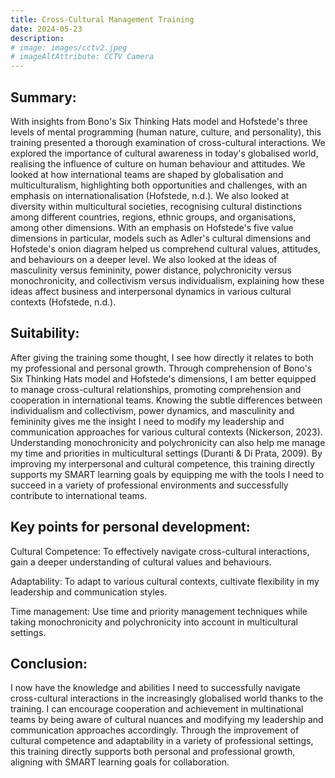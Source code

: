 ```yaml
---
title: Cross-Cultural Management Training
date: 2024-05-23
description: 
# image: images/cctv2.jpeg
# imageAltAttribute: CCTV Camera
---
```


## Summary:
With insights from Bono's Six Thinking Hats model and Hofstede's three levels of mental programming (human nature, culture, and personality), this training presented a thorough examination of cross-cultural interactions. We explored the importance of cultural awareness in today's globalised world, realising the influence of culture on human behaviour and attitudes. We looked at how international teams are shaped by globalisation and multiculturalism, highlighting both opportunities and challenges, with an emphasis on internationalisation (Hofstede, n.d.). We also looked at diversity within multicultural societies, recognising cultural distinctions among different countries, regions, ethnic groups, and organisations, among other dimensions. With an emphasis on Hofstede's five value dimensions in particular, models such as Adler's cultural dimensions and Hofstede's onion diagram helped us comprehend cultural values, attitudes, and behaviours on a deeper level. We also looked at the ideas of masculinity versus femininity, power distance, polychronicity versus monochronicity, and collectivism versus individualism, explaining how these ideas affect business and interpersonal dynamics in various cultural contexts (Hofstede, n.d.).

## Suitability:
After giving the training some thought, I see how directly it relates to both my professional and personal growth. Through comprehension of Bono's Six Thinking Hats model and Hofstede's dimensions, I am better equipped to manage cross-cultural relationships, promoting comprehension and cooperation in international teams.  Knowing the subtle differences between individualism and collectivism, power dynamics, and masculinity and femininity gives me the insight I need to modify my leadership and communication approaches for various cultural contexts (Nickerson, 2023). Understanding monochronicity and polychronicity can also help me manage my time and priorities in multicultural settings (Duranti & Di Prata, 2009). By improving my interpersonal and cultural competence, this training directly supports my SMART learning goals by equipping me with the tools I need to succeed in a variety of professional environments and successfully contribute to international teams.

## Key points for personal development:
Cultural Competence: To effectively navigate cross-cultural interactions, gain a deeper understanding of cultural values and behaviours.

Adaptability: To adapt to various cultural contexts, cultivate flexibility in my leadership and communication styles.

Time management: Use time and priority management techniques while taking monochronicity and polychronicity into account in multicultural settings.

## Conclusion:
I now have the knowledge and abilities I need to successfully navigate cross-cultural interactions in the increasingly globalised world thanks to the training. I can encourage cooperation and achievement in multinational teams by being aware of cultural nuances and modifying my leadership and communication approaches accordingly. Through the improvement of cultural competence and adaptability in a variety of professional settings, this training directly supports both personal and professional growth, aligning with SMART learning goals for collaboration.
